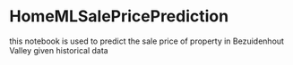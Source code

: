 # HomeMLSalePricePrediction
this notebook is used to predict the sale price of property in Bezuidenhout Valley given historical data
